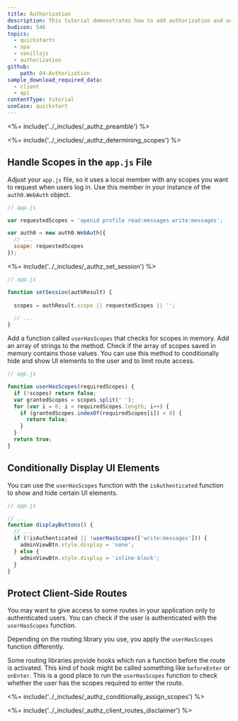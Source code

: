 ```yaml
---
title: Authorization
description: This tutorial demonstrates how to add authorization and access control to a Javascript application.
budicon: 546
topics:
  - quickstarts
  - spa
  - vanillajs
  - authorization
github:
    path: 04-Authorization
sample_download_required_data:
  - client
  - api
contentType: tutorial
useCase: quickstart
---
```

<%= include('../_includes/_authz_preamble') %>

<%= include('../_includes/_authz_determining_scopes') %>

## Handle Scopes in the `app.js` File

Adjust your `app.js` file, so it uses a local member with any scopes you want to request when users log in. Use this member in your instance of the `auth0.WebAuth` object.

```js
// app.js

var requestedScopes = 'openid profile read:messages write:messages';

var auth0 = new auth0.WebAuth({
  // ...
  scope: requestedScopes
});
``` 

<%= include('../_includes/_authz_set_session') %>

```js
// app.js

function setSession(authResult) {
  
  scopes = authResult.scope || requestedScopes || '';

  // ...
}
```

Add a function called `userHasScopes` that checks for scopes in memory. Add an array of strings to the method. Check if the array of scopes saved in memory contains those values.
You can use this method to conditionally hide and show UI elements to the user and to limit route access.

```js
// app.js

function userHasScopes(requiredScopes) {
  if (!scopes) return false;
  var grantedScopes = scopes.split(' ');
  for (var i = 0; i < requiredScopes.length; i++) {
    if (grantedScopes.indexOf(requiredScopes[i]) < 0) {
      return false;
    }
  }
  return true;
}
```

## Conditionally Display UI Elements

You can use the `userHasScopes` function with the `isAuthenticated` function to show and hide certain UI elements.

```js
// app.js

// ...
function displayButtons() {
  // ...
  if (!isAuthenticated || !userHasScopes(['write:messages'])) {
    adminViewBtn.style.display = 'none';
  } else {
    adminViewBtn.style.display = 'inline-block';
  }
}
```

## Protect Client-Side Routes

You may want to give access to some routes in your application only to authenticated users. You can check if the user is authenticated with the `userHasScopes` function.

Depending on the routing library you use, you apply the `userHasScopes` function differently. 

Some routing libraries provide hooks which run a function before the route is activated. This kind of hook might be called something like `beforeEnter` or `onEnter`. This is a good place to run the `userHasScopes` function to check whether the user has the scopes required to enter the route.

<%= include('../_includes/_authz_conditionally_assign_scopes') %>

<%= include('../_includes/_authz_client_routes_disclaimer') %>
